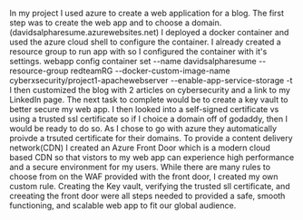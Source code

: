 In my project I used azure to create a web application for a blog.
The first step was to create the web app and to choose a domain. (davidsalpharesume.azurewebsites.net)
I deployed a docker container and used the azure cloud shell to configure the container.
I already created a resource group to run app with so I configured the container with it's settings.
webapp config container set --name davidsalpharesume --resource-group redteamRG --docker-custom-image-name cyberxsecurity/project1-apachewebserver --enable-app-service-storage -t
I then customized the blog with 2 articles on cybersecurity and a link to my LinkedIn page.
The next task to complete would be to create a key vault to better secure my web app.
I then looked into a self-signed certificate vs using a trusted ssl certificate so if I choice a domain off of godaddy, then I would be ready to do so.
As I chose to go with azure they automatically proivde a trsuted certificate for their domains.
To provide a content delivery network(CDN) I created an Azure Front Door which is a modern cloud based CDN so that vistors to my web app can experience high performance and a secure environment for my users.
While there are many rules to choose from on the WAF provided with the front door, I created my own custom rule.
Creating the Key vault, verifying the trusted sll certificate, and creeating the front door were all steps needed to provided a safe, smooth functioning, and scalable web app to fit our global audience.

